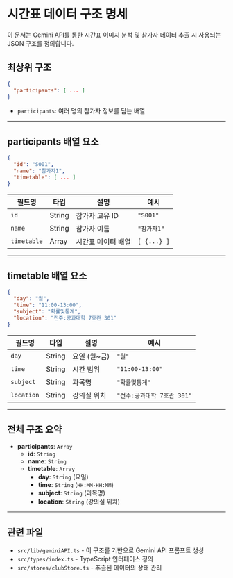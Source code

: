 # 시간표 데이터 구조 명세

이 문서는 Gemini API를 통한 시간표 이미지 분석 및 참가자 데이터 추출 시 사용되는 JSON 구조를 정의합니다.

## 최상위 구조
```json
{
  "participants": [ ... ]
}
```
- `participants`: 여러 명의 참가자 정보를 담는 배열

---

## participants 배열 요소
```json
{
  "id": "S001",
  "name": "참가자1",
  "timetable": [ ... ]
}
```

| 필드명      | 타입     | 설명                  | 예시         |
|-------------|----------|-----------------------|--------------|
| `id`        | String   | 참가자 고유 ID        | `"S001"`     |
| `name`      | String   | 참가자 이름           | `"참가자1"`  |
| `timetable` | Array    | 시간표 데이터 배열    | `[ {...} ]`  |

---

## timetable 배열 요소
```json
{
  "day": "월",
  "time": "11:00-13:00",
  "subject": "확률및통계",
  "location": "전주:공과대학 7호관 301"
}
```

| 필드명      | 타입     | 설명                | 예시                           |
|-------------|----------|---------------------|--------------------------------|
| `day`       | String   | 요일 (월~금)        | `"월"`                         |
| `time`      | String   | 시간 범위           | `"11:00-13:00"`                |
| `subject`   | String   | 과목명              | `"확률및통계"`                  |
| `location`  | String   | 강의실 위치         | `"전주:공과대학 7호관 301"`     |

---

## 전체 구조 요약
- **participants**: `Array`
  - **id**: `String`
  - **name**: `String`
  - **timetable**: `Array`
    - **day**: `String` (요일)
    - **time**: `String` (`HH:MM-HH:MM`)
    - **subject**: `String` (과목명)
    - **location**: `String` (강의실 위치)

---

## 관련 파일
- `src/lib/geminiAPI.ts` - 이 구조를 기반으로 Gemini API 프롬프트 생성
- `src/types/index.ts` - TypeScript 인터페이스 정의
- `src/stores/clubStore.ts` - 추출된 데이터의 상태 관리
